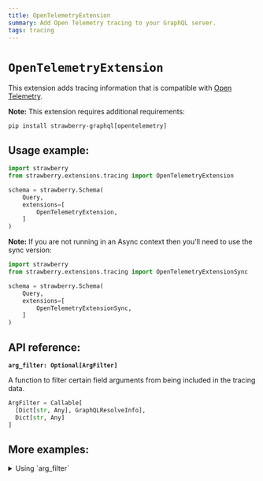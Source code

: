 ```yaml
---
title: OpenTelemetryExtension
summary: Add Open Telemetry tracing to your GraphQL server.
tags: tracing
---
```


# `OpenTelemetryExtension`

This extension adds tracing information that is compatible with [Open Telemetry](https://opentelemetry.io/).

**Note:** This extension requires additional requirements:

```
pip install strawberry-graphql[opentelemetry]
```

## Usage example:

```python
import strawberry
from strawberry.extensions.tracing import OpenTelemetryExtension

schema = strawberry.Schema(
    Query,
    extensions=[
        OpenTelemetryExtension,
    ]
)
```

**Note:** If you are not running in an Async context then you'll need to use the sync version:

```python
import strawberry
from strawberry.extensions.tracing import OpenTelemetryExtensionSync

schema = strawberry.Schema(
    Query,
    extensions=[
        OpenTelemetryExtensionSync,
    ]
)
```

## API reference:

**`arg_filter: Optional[ArgFilter]`**

A function to filter certain field arguments from being included in the tracing
data.

```python
ArgFilter = Callable[
  [Dict[str, Any], GraphQLResolveInfo],
  Dict[str, Any]
]
```

## More examples:

<details>
  <summary>Using `arg_filter`</summary>

  ```python
  import strawberry
  from strawberry.extensions.tracing import OpenTelemetryExtensionSync

  def arg_filter(kwargs, info):
      filtered_kwargs = {}
      for name, value in kwargs:
          # Never include any arguments called "password"
          if name == "password":
              continue
          filtered_kwargs[name] = value

      return filtered_kwargs

  schema = strawberry.Schema(
      Query,
      extensions=[
          OpenTelemetryExtensionSync(
            arg_filter=arg_filter,
          ),
      ]
  )
  ```
</details>
